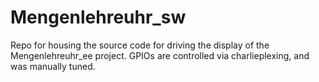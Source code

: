 # Mengenlehreuhr_sw
Repo for housing the source code for driving the display of the Mengenlehreuhr_ee project. GPIOs are controlled via charlieplexing, and was manually tuned. 
